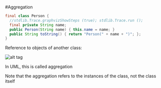 #Aggregation

```java
final class Person {
  //stdlib.Trace.graphvizShowSteps (true); stdlib.Trace.run ();
  final private String name;
  public Person(String name) { this.name = name; }
  public String toString() { return "Person(" + name + ")"; };
}
```

Reference to objects of another class:

![alt tag](https://github.com/Cody-Nicholson96/Software_Development/blob/master/Object_Oriented_Software_Development/aggregation.jpg)

In UML, this is called aggregation

Note that the aggregation refers to the instances of the class, not the class itself